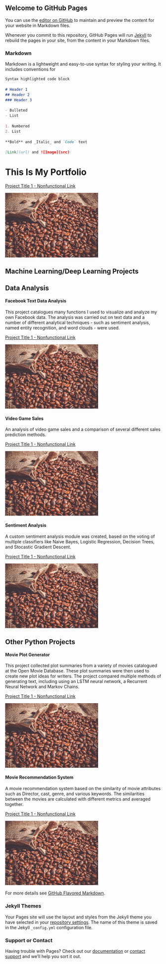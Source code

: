 ## Welcome to GitHub Pages

You can use the [editor on GitHub](https://github.com/criticallycode/criticallycode.github.io/edit/master/index.md) to maintain and preview the content for your website in Markdown files.

Whenever you commit to this repository, GitHub Pages will run [Jekyll](https://jekyllrb.com/) to rebuild the pages in your site, from the content in your Markdown files.

### Markdown

Markdown is a lightweight and easy-to-use syntax for styling your writing. It includes conventions for

```markdown
Syntax highlighted code block

# Header 1
## Header 2
### Header 3

- Bulleted
- List

1. Numbered
2. List

**Bold** and _Italic_ and `Code` text

[Link](url) and ![Image](src)
```

# This Is My Portfolio

[Project Title 1 - Nonfunctional Link](http://reddit.com)

<img src="coffee.jpg" width="300">


## Machine Learning/Deep Learning Projects



## Data Analysis

#### Facebook Text Data Analysis
This project catalogues many functions I used to visualize and analyze my own Facebook data. The analysis was carried out on text data and a number of different analytical techniques - such as sentiment analysis, named entity recognition, and word clouds - were used.

[Project Title 1 - Nonfunctional Link](http://reddit.com)

<img src="coffee.jpg" width="300">

#### Video Game Sales
An analysis of video game sales and a comparison of several different sales prediction methods.

[Project Title 1 - Nonfunctional Link](http://reddit.com)

<img src="coffee.jpg" width="300">

#### Sentiment Analysis
A custom sentiment analysis module was created, based on the voting of multiple classifiers like Naive Bayes, Logistic Regression, Decision Trees, and Stocastic Gradient Descent.

[Project Title 1 - Nonfunctional Link](http://reddit.com)

<img src="coffee.jpg" width="300">

## Other Python Projects

#### Movie Plot Generator
This project collected plot summaries from a variety of movies catalogued at the Open Movie Database. These plot summaries were then used to create new plot ideas for writers. The project compared multiple methods of generating text, including using an LSTM neural network, a Recurrent Neural Network and Markov Chains.

[Project Title 1 - Nonfunctional Link](http://reddit.com)

<img src="coffee.jpg" width="300">

#### Movie Recommendation System
A movie recommendation system based on the similarity of movie attributes such as Director, cast, genre, and various keywords. The similarities between the movies are calculated with different metrics and averaged together.

[Project Title 1 - Nonfunctional Link](http://reddit.com)

<img src="coffee.jpg" width="300">




For more details see [GitHub Flavored Markdown](https://guides.github.com/features/mastering-markdown/).

### Jekyll Themes

Your Pages site will use the layout and styles from the Jekyll theme you have selected in your [repository settings](https://github.com/criticallycode/criticallycode.github.io/settings). The name of this theme is saved in the Jekyll `_config.yml` configuration file.

### Support or Contact

Having trouble with Pages? Check out our [documentation](https://help.github.com/categories/github-pages-basics/) or [contact support](https://github.com/contact) and we’ll help you sort it out.
